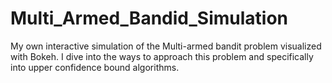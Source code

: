 # Multi_Armed_Bandid_Simulation
My own interactive simulation of the Multi-armed bandit problem visualized with Bokeh. I dive into the ways to approach this problem and specifically into upper confidence bound algorithms.
